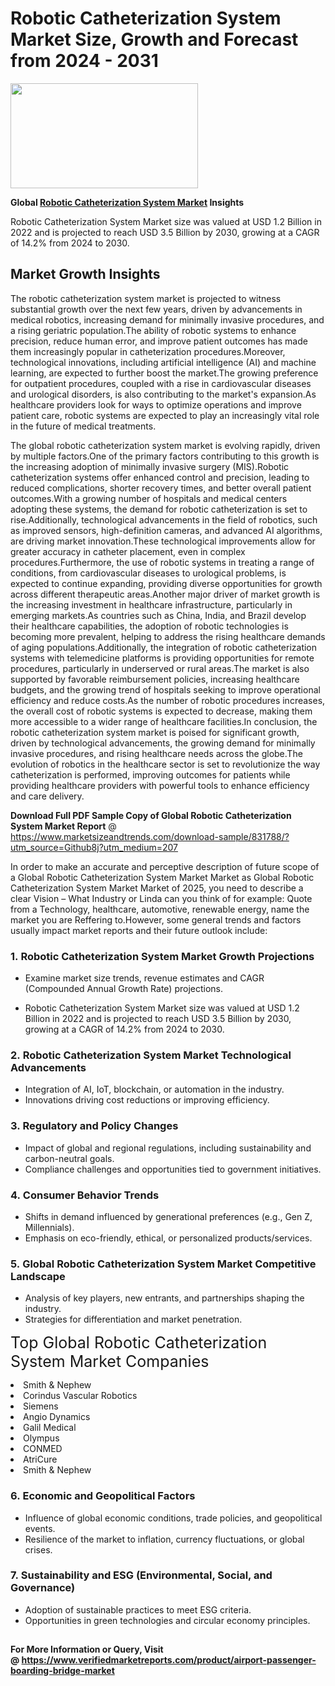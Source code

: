 <H1>Robotic Catheterization System Market Size, Growth and Forecast from 2024 - 2031</H1><img class="aligncenter size-medium wp-image-584254" src="https://thirdeyenews.in/wp-content/uploads/2024/09/Global-Market-Research-300x168.jpeg" alt="" width="300" height="168" /><p><strong>Global&nbsp;<a href="https://www.marketsizeandtrends.com/download-sample/831788/?utm_source=Github8j?utm_medium=207">Robotic Catheterization System Market</a> Insights</strong></p><p>Robotic Catheterization System Market size was valued at USD 1.2 Billion in 2022 and is projected to reach USD 3.5 Billion by 2030, growing at a CAGR of 14.2% from 2024 to 2030.</p><p><h2>Market Growth Insights</h2> <p>The robotic catheterization system market is projected to witness substantial growth over the next few years, driven by advancements in medical robotics, increasing demand for minimally invasive procedures, and a rising geriatric population.The ability of robotic systems to enhance precision, reduce human error, and improve patient outcomes has made them increasingly popular in catheterization procedures.Moreover, technological innovations, including artificial intelligence (AI) and machine learning, are expected to further boost the market.The growing preference for outpatient procedures, coupled with a rise in cardiovascular diseases and urological disorders, is also contributing to the market's expansion.As healthcare providers look for ways to optimize operations and improve patient care, robotic systems are expected to play an increasingly vital role in the future of medical treatments.</p> <p>The global robotic catheterization system market is evolving rapidly, driven by multiple factors.One of the primary factors contributing to this growth is the increasing adoption of minimally invasive surgery (MIS).Robotic catheterization systems offer enhanced control and precision, leading to reduced complications, shorter recovery times, and better overall patient outcomes.With a growing number of hospitals and medical centers adopting these systems, the demand for robotic catheterization is set to rise.Additionally, technological advancements in the field of robotics, such as improved sensors, high-definition cameras, and advanced AI algorithms, are driving market innovation.These technological improvements allow for greater accuracy in catheter placement, even in complex procedures.Furthermore, the use of robotic systems in treating a range of conditions, from cardiovascular diseases to urological problems, is expected to continue expanding, providing diverse opportunities for growth across different therapeutic areas.Another major driver of market growth is the increasing investment in healthcare infrastructure, particularly in emerging markets.As countries such as China, India, and Brazil develop their healthcare capabilities, the adoption of robotic technologies is becoming more prevalent, helping to address the rising healthcare demands of aging populations.Additionally, the integration of robotic catheterization systems with telemedicine platforms is providing opportunities for remote procedures, particularly in underserved or rural areas.The market is also supported by favorable reimbursement policies, increasing healthcare budgets, and the growing trend of hospitals seeking to improve operational efficiency and reduce costs.As the number of robotic procedures increases, the overall cost of robotic systems is expected to decrease, making them more accessible to a wider range of healthcare facilities.In conclusion, the robotic catheterization system market is poised for significant growth, driven by technological advancements, the growing demand for minimally invasive procedures, and rising healthcare needs across the globe.The evolution of robotics in the healthcare sector is set to revolutionize the way catheterization is performed, improving outcomes for patients while providing healthcare providers with powerful tools to enhance efficiency and care delivery.</p> <p><span class=""><strong>Download Full PDF Sample Copy of Global Robotic Catheterization System Market Report</strong> @ <a href="https://www.marketsizeandtrends.com/download-sample/831788/?utm_source=Github8j?utm_medium=207" target="_blank">https://www.marketsizeandtrends.com/download-sample/831788/?utm_source=Github8j?utm_medium=207</a></span></p><p>In order to make an accurate and perceptive description of future scope of a Global&nbsp;Robotic Catheterization System Market Market as Global&nbsp;Robotic Catheterization System Market Market of 2025, you need to describe a clear Vision &ndash; What Industry or Linda can you think of for example: Quote from a Technology, healthcare, automotive, renewable energy, name the market you are Reffering to.However, some general trends and factors usually impact market reports and their future outlook include:</p><h3>1.&nbsp;<strong>Robotic Catheterization System Market Growth Projections</strong></h3><ul><li>Examine market size trends, revenue estimates and CAGR (Compounded Annual Growth Rate) projections.</li><li><p>Robotic Catheterization System Market size was valued at USD 1.2 Billion in 2022 and is projected to reach USD 3.5 Billion by 2030, growing at a CAGR of 14.2% from 2024 to 2030.</p></li></ul><h3>2.&nbsp;<strong>Robotic Catheterization System Market Technological Advancements</strong></h3><ul><li>Integration of AI, IoT, blockchain, or automation in the industry.</li><li>Innovations driving cost reductions or improving efficiency.</li></ul><h3>3.&nbsp;<strong>Regulatory and Policy Changes</strong></h3><ul><li>Impact of global and regional regulations, including sustainability and carbon-neutral goals.</li><li>Compliance challenges and opportunities tied to government initiatives.</li></ul><h3>4.&nbsp;<strong>Consumer Behavior Trends</strong></h3><ul><li>Shifts in demand influenced by generational preferences (e.g., Gen Z, Millennials).</li><li>Emphasis on eco-friendly, ethical, or personalized products/services.</li></ul><h3>5.&nbsp;<strong>Global Robotic Catheterization System Market Competitive Landscape</strong></h3><ul><li>Analysis of key players, new entrants, and partnerships shaping the industry.</li><li>Strategies for differentiation and market penetration.</li></ul><p data-pm-slice="1 1 []"><span style="color: inherit; font-family: inherit; font-size: 25px;">Top Global Robotic Catheterization System Market Companies</span></p><div class="" data-test-id=""><p><li>Smith & Nephew</li><li> Corindus Vascular Robotics</li><li> Siemens</li><li> Angio Dynamics</li><li> Galil Medical</li><li> Olympus</li><li> CONMED</li><li> AtriCure</li><li> Smith & Nephew</li></p></div><h3>6.&nbsp;<strong>Economic and Geopolitical Factors</strong></h3><ul><li>Influence of global economic conditions, trade policies, and geopolitical events.</li><li>Resilience of the market to inflation, currency fluctuations, or global crises.</li></ul><h3>7.&nbsp;<strong>Sustainability and ESG (Environmental, Social, and Governance)</strong></h3><ul><li>Adoption of sustainable practices to meet ESG criteria.</li><li>Opportunities in green technologies and circular economy principles.</li></ul><h2><strong style="font-size: 14px;">For More Information or Query, Visit @&nbsp;</strong><a style="background-color: #ffffff; font-size: 14px;" href="https://www.marketsizeandtrends.com/report/robotic-catheterization-system-market/" target="_blank">https://www.verifiedmarketreports.com/product/airport-passenger-boarding-bridge-market</a></h2>